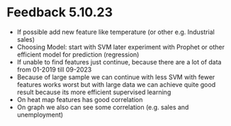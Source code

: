 # Feedback 5.10.23 

- If possible add new feature like temperature (or other e.g. Industrial sales)
- Choosing Model: start with SVM later experiment with Prophet or other efficient model for prediction (regression)
- If unable to find features just continue, because there are a lot of data from 01-2019 till 09-2023 
- Because of large sample we can continue with less SVM with fewer features works worst but with large data we can achieve quite good result because its more efficient supervised learning
- On heat map features has good correlation
- On graph we also can see some correlation (e.g. sales and unemployment) 
